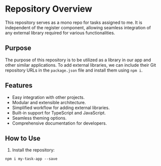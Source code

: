 # Repository Overview

This repository serves as a mono repo for tasks assigned to me. It is independent of the register component, allowing seamless integration of any external library required for various functionalities.

## Purpose

The purpose of this repository is to be utilized as a library in our app and other similar applications. To add external libraries, we can include their Git repository URLs in the `package.json` file and install them using `npm i`.

## Features

- Easy integration with other projects.
- Modular and extensible architecture.
- Simplified workflow for adding external libraries.
- Built-in support for TypeScript and JavaScript.
- Seamless theming options.
- Comprehensive documentation for developers.

## How to Use

1. Install the repository:

```shell
npm i my-task-app --save

